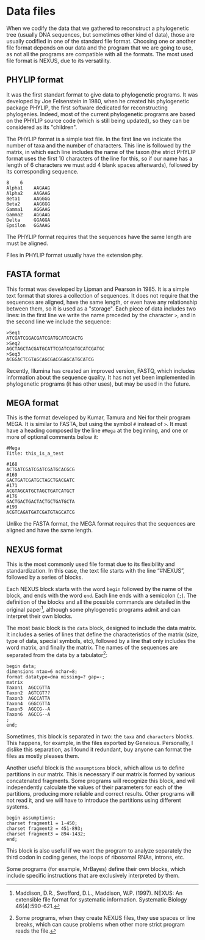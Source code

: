 # Data files

When we codify the data that we gathered to reconstruct a phylogenetic tree (usually DNA sequences, but sometimes other kind of data), those are usually codified in one of the standard file format. Choosing one or another file format depends on our data and the program that we are going to use, as not all the programs are compatible with all the formats. The most used file format is NEXUS, due to its versatility.

## PHYLIP format

It was the first standart format to give data to phylogenetic programs. It was developed by Joe Felsenstein in 1980, when he created his phylogenetic package PHYLIP, the first software dedicated for reconstructing phylogenies. Indeed, most of the current phylogenetic programs are based on the PHYLIP source code (which is still being updated), so they can be considered as its "children".

The PHYLIP format is a simple text file. In the first line we indicate the number of taxa and the number of characters. This line is followed by the matrix, in which each line includes the name of the taxon (the strict PHYLIP format uses the first 10 characters of the line for this, so if our name has a length of 6 characters we must add 4 blank spaces afterwards), followed by its corresponding sequence.

```
8    6
Alpha1    AAGAAG
Alpha2    AAGAAG
Beta1     AAGGGG
Beta2     AAGGGG
Gamma1    AGGAAG
Gamma2    AGGAAG
Delta     GGAGGA
Epsilon   GGAAAG
```

The PHYLIP format requires that the sequences have the same length are must be aligned.

Files in PHYLIP format usually have the extension phy.

## FASTA format

This format was developed by Lipman and Pearson in 1985. It is a simple text format that stores a collection of sequences. It does not require that the sequences are aligned, have the same length, or even have any relationship between them, so it is used as a "storage". Each piece of data includes two lines: in the first line we write the name preceded by the character `>`, and in the second line we include the sequence:

```
>Seq1
ATCGATCGGACGATCGATGCATCGACTG
>Seq2
AGCTAGCTACGATGCATTCGATCGATGCATCGATGC
>Seq3
ACGGACTCGTAGCAGCGACGGAGCATGCATCG
```

Recently, Illumina has created an improved version, FASTQ, which includes information about the sequence quality. It has not yet been implemented in phylogenetic programs (it has other uses), but may be used in the future.

## MEGA format

This is the format developed by Kumar, Tamura and Nei for their program MEGA. It is similar to FASTA, but using the symbol `#` instead of `>`. It must have a heading composed by the line `#Mega` at the beginning, and one or more of optional comments below it:

```
#Mega
Title: this_is_a_test

#168
ACTGATCGATCGATCGATGCACGCG
#169
GACTGATCGATGCTAGCTGACGATC
#171
ACGTAGCATGCTAGCTGATCATGCT
#176
GACTGACTGACTACTGCTGATGCTA
#199
ACGTCAGATGATCGATGTAGCATCG
```

Unlike the FASTA format, the MEGA format requires that the sequences are aligned and have the same length.

## NEXUS format

This is the most commonly used file format due to its flexibility and standardization. In this case, the text file starts with the line “#NEXUS”, followed by a series of blocks.

Each NEXUS block starts with the word `begin` followed by the name of the block, and ends with the word `end`. Each line ends with a semicolon (`;`). The definition of the blocks and all the possible commands are detailed in the original paper[^1], although some phylogenetic programs admit and can interpret their own blocks.

The most basic block is the `data` block, designed to include the data matrix. It includes a series of lines that define the characteristics of the matrix (size, type of data, special symbols, etc), followed by a line that only includes the word matrix, and finally the matrix. The names of the sequences are separated from the data by a tabulator[^2]:

```
begin data;
dimensions ntax=6 nchar=8;
format datatype=dna missing=? gap=-;
matrix
Taxon1	AGCCGTTA
Taxon2	AGTCGT??
Taxon3	AGCCATTA
Taxon4	GGGCGTTA
Taxon5	AGCCG--A
Taxon6	AGCCG--A
;
end;
```

Sometimes, this block is separated in two: the `taxa` and `characters` blocks. This happens, for example, in the files exported by Geneious. Personally, I dislike this separation, as I found it redundant, buy anyone can format the files as mostly pleases them.

Another useful block is the `assumptions` block, which allow us to define partitions in our matrix. This is necessary if our matrix is formed by various concatenated fragments. Some programs will recognize this block, and will independently calculate the values of their parameters for each of the partitions, producing more reliable and correct results. Other programs will not read it, and we will have to introduce the partitions using different systems.

```
begin assumptions;
charset fragment1 = 1-450;
charset fragment2 = 451-893;
charset fragment3 = 894-1432;
end;
```

This block is also useful if we want the program to analyze separately the third codon in coding genes, the loops of ribosomal RNAs, introns, etc.

Some programs (for example, MrBayes) define their own blocks, which include specific instructions that are exclusively interpreted by them.


[^1]: Maddison, D.R., Swofford, D.L., Maddison, W.P. (1997). NEXUS: An extensible file format for systematic information. Systematic Biology 46(4):590-621.
[^2]: Some programs, when they create NEXUS files, they use spaces or line breaks, which can cause problems when other more strict program reads the file.
